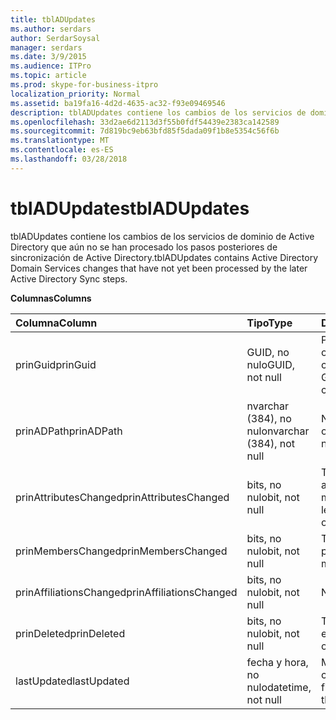 ```yaml
---
title: tblADUpdates
ms.author: serdars
author: SerdarSoysal
manager: serdars
ms.date: 3/9/2015
ms.audience: ITPro
ms.topic: article
ms.prod: skype-for-business-itpro
localization_priority: Normal
ms.assetid: ba19fa16-4d2d-4635-ac32-f93e09469546
description: tblADUpdates contiene los cambios de los servicios de dominio de Active Directory que aún no se han procesado los pasos posteriores de sincronización de Active Directory.
ms.openlocfilehash: 33d2ae6d2113d3f55b0fdf54439e2383ca142589
ms.sourcegitcommit: 7d819bc9eb63bfd85f5dada09f1b8e5354c56f6b
ms.translationtype: MT
ms.contentlocale: es-ES
ms.lasthandoff: 03/28/2018
---
```

# <a name="tbladupdates"></a><span data-ttu-id="e4f8e-103">tblADUpdates</span><span class="sxs-lookup"><span data-stu-id="e4f8e-103">tblADUpdates</span></span>
 
<span data-ttu-id="e4f8e-104">tblADUpdates contiene los cambios de los servicios de dominio de Active Directory que aún no se han procesado los pasos posteriores de sincronización de Active Directory.</span><span class="sxs-lookup"><span data-stu-id="e4f8e-104">tblADUpdates contains Active Directory Domain Services changes that have not yet been processed by the later Active Directory Sync steps.</span></span>
  
<span data-ttu-id="e4f8e-105">**Columnas**</span><span class="sxs-lookup"><span data-stu-id="e4f8e-105">**Columns**</span></span>

|<span data-ttu-id="e4f8e-106">**Columna**</span><span class="sxs-lookup"><span data-stu-id="e4f8e-106">**Column**</span></span>|<span data-ttu-id="e4f8e-107">**Tipo**</span><span class="sxs-lookup"><span data-stu-id="e4f8e-107">**Type**</span></span>|<span data-ttu-id="e4f8e-108">**Descripción**</span><span class="sxs-lookup"><span data-stu-id="e4f8e-108">**Description**</span></span>|
|:-----|:-----|:-----|
|<span data-ttu-id="e4f8e-109">prinGuid</span><span class="sxs-lookup"><span data-stu-id="e4f8e-109">prinGuid</span></span>  <br/> |<span data-ttu-id="e4f8e-110">GUID, no nulo</span><span class="sxs-lookup"><span data-stu-id="e4f8e-110">GUID, not null</span></span>  <br/> |<span data-ttu-id="e4f8e-111">Principal el GUID del objeto que ha cambiado.</span><span class="sxs-lookup"><span data-stu-id="e4f8e-111">Principal GUID of the object that changed.</span></span>  <br/> |
|<span data-ttu-id="e4f8e-112">prinADPath</span><span class="sxs-lookup"><span data-stu-id="e4f8e-112">prinADPath</span></span>  <br/> |<span data-ttu-id="e4f8e-113">nvarchar (384), no nulo</span><span class="sxs-lookup"><span data-stu-id="e4f8e-113">nvarchar (384), not null</span></span>  <br/> |<span data-ttu-id="e4f8e-114">Nombre distintivo del objeto.</span><span class="sxs-lookup"><span data-stu-id="e4f8e-114">Distinguished name of the object.</span></span>  <br/> |
|<span data-ttu-id="e4f8e-115">prinAttributesChanged</span><span class="sxs-lookup"><span data-stu-id="e4f8e-115">prinAttributesChanged</span></span>  <br/> |<span data-ttu-id="e4f8e-116">bits, no nulo</span><span class="sxs-lookup"><span data-stu-id="e4f8e-116">bit, not null</span></span>  <br/> |<span data-ttu-id="e4f8e-117">True si al menos un atributo del objeto modificado.</span><span class="sxs-lookup"><span data-stu-id="e4f8e-117">True if at least one attribute of the object changed.</span></span>  <br/> |
|<span data-ttu-id="e4f8e-118">prinMembersChanged</span><span class="sxs-lookup"><span data-stu-id="e4f8e-118">prinMembersChanged</span></span>  <br/> |<span data-ttu-id="e4f8e-119">bits, no nulo</span><span class="sxs-lookup"><span data-stu-id="e4f8e-119">bit, not null</span></span>  <br/> |<span data-ttu-id="e4f8e-120">True si cambia la pertenencia.</span><span class="sxs-lookup"><span data-stu-id="e4f8e-120">True if the membership changed.</span></span>  <br/> |
|<span data-ttu-id="e4f8e-121">prinAffiliationsChanged</span><span class="sxs-lookup"><span data-stu-id="e4f8e-121">prinAffiliationsChanged</span></span>  <br/> |<span data-ttu-id="e4f8e-122">bits, no nulo</span><span class="sxs-lookup"><span data-stu-id="e4f8e-122">bit, not null</span></span>  <br/> |<span data-ttu-id="e4f8e-123">No se utiliza.</span><span class="sxs-lookup"><span data-stu-id="e4f8e-123">Not used.</span></span>  <br/> |
|<span data-ttu-id="e4f8e-124">prinDeleted</span><span class="sxs-lookup"><span data-stu-id="e4f8e-124">prinDeleted</span></span>  <br/> |<span data-ttu-id="e4f8e-125">bits, no nulo</span><span class="sxs-lookup"><span data-stu-id="e4f8e-125">bit, not null</span></span>  <br/> |<span data-ttu-id="e4f8e-126">True si el objeto se ha eliminado.</span><span class="sxs-lookup"><span data-stu-id="e4f8e-126">True if the object was deleted.</span></span>  <br/> |
|<span data-ttu-id="e4f8e-127">lastUpdated</span><span class="sxs-lookup"><span data-stu-id="e4f8e-127">lastUpdated</span></span>  <br/> |<span data-ttu-id="e4f8e-128">fecha y hora, no nulo</span><span class="sxs-lookup"><span data-stu-id="e4f8e-128">datetime, not null</span></span>  <br/> |<span data-ttu-id="e4f8e-129">Marca de hora de cuando se insertó la fila.</span><span class="sxs-lookup"><span data-stu-id="e4f8e-129">Time stamp of when the row was inserted.</span></span>  <br/> |
   

